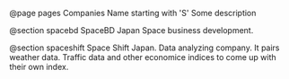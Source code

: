 @page pages Companies Name starting with 'S'
Some description


@section spacebd SpaceBD
Japan
Space business development.


@section spaceshift Space Shift
Japan. 
Data analyzing company. It pairs weather data. Traffic data and other economice indices to come up with their own index.